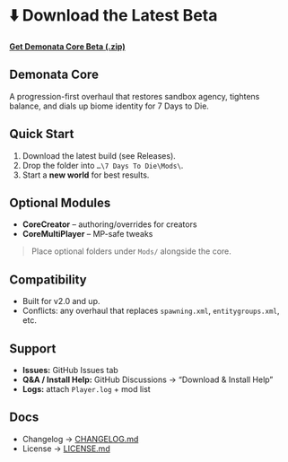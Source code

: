 # ⬇️ Download the Latest Beta

**[Get Demonata Core Beta (.zip)](https://github.com/Kraevac/Demonata-Core/releases/download/beta/DemonataCore_Beta.zip)**

## Demonata Core

A progression-first overhaul that restores sandbox agency, tightens balance, and dials up biome identity for 7 Days to Die.

## Quick Start

1. Download the latest build (see Releases).
2. Drop the folder into `…\7 Days To Die\Mods\`.
3. Start a **new world** for best results.

## Optional Modules

- **CoreCreator** – authoring/overrides for creators
- **CoreMultiPlayer** – MP-safe tweaks

> Place optional folders under `Mods/` alongside the core.

## Compatibility

- Built for v2.0 and up.
- Conflicts: any overhaul that replaces `spawning.xml`, `entitygroups.xml`, etc.

## Support

- **Issues:** GitHub Issues tab
- **Q&A / Install Help:** GitHub Discussions → “Download & Install Help”
- **Logs:** attach `Player.log` + mod list

## Docs

- Changelog → [CHANGELOG.md](./CHANGELOG.md)
- License → [LICENSE.md](./LICENSE.md)
